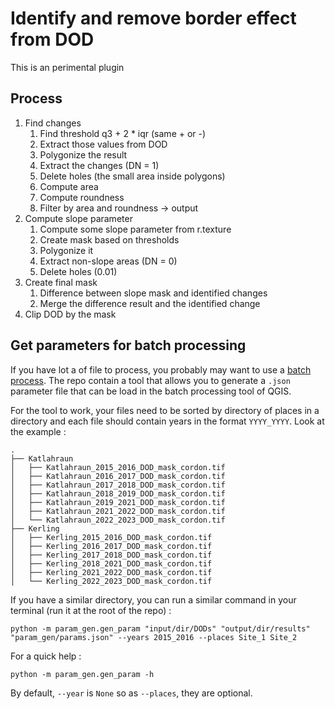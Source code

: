 # Identify and remove border effect from DOD

This is an perimental plugin


## Process

1. Find changes
   1. Find threshold q3 + 2 * iqr (same + or -)
   2. Extract those values from DOD
   3. Polygonize the result
   4. Extract the changes (DN = 1)
   5. Delete holes (the small area inside polygons)
   6. Compute area
   7. Compute roundness
   8. Filter by area and roundness -> output
2. Compute slope parameter
   1. Compute some slope parameter from r.texture
   2. Create mask based on thresholds
   3. Polygonize it
   4. Extract non-slope areas (DN = 0)
   5. Delete holes (0.01)
3. Create final mask
   1. Difference between slope mask and identified changes
   2. Merge the difference result and the identified change
4. Clip DOD by the mask

## Get parameters for batch processing

If you have lot a of file to process, you probably may want to use a [batch
process](https://docs.qgis.org/3.28/en/docs/user_manual/processing/batch.html).
The repo contain a tool that allows you to generate a `.json` parameter file
that can be load in the batch processing tool of QGIS.

For the tool to work, your files need to be sorted by directory of places in a
directory and each file should contain years in the format `YYYY_YYYY`. Look at
the example :

```
.
├── Katlahraun
│   ├── Katlahraun_2015_2016_DOD_mask_cordon.tif
│   ├── Katlahraun_2016_2017_DOD_mask_cordon.tif
│   ├── Katlahraun_2017_2018_DOD_mask_cordon.tif
│   ├── Katlahraun_2018_2019_DOD_mask_cordon.tif
│   ├── Katlahraun_2019_2021_DOD_mask_cordon.tif
│   ├── Katlahraun_2021_2022_DOD_mask_cordon.tif
│   └── Katlahraun_2022_2023_DOD_mask_cordon.tif
├── Kerling
│   ├── Kerling_2015_2016_DOD_mask_cordon.tif
│   ├── Kerling_2016_2017_DOD_mask_cordon.tif
│   ├── Kerling_2017_2018_DOD_mask_cordon.tif
│   ├── Kerling_2018_2021_DOD_mask_cordon.tif
│   ├── Kerling_2021_2022_DOD_mask_cordon.tif
│   └── Kerling_2022_2023_DOD_mask_cordon.tif
```

If you have a similar directory, you can run a similar command in your
terminal (run it at the root of the repo) : 

```shell
python -m param_gen.gen_param "input/dir/DODs" "output/dir/results" "param_gen/params.json" --years 2015_2016 --places Site_1 Site_2
```

For a quick help :

```shell
python -m param_gen.gen_param -h
```

By default, `--year` is `None` so as `--places`, they are optional.

